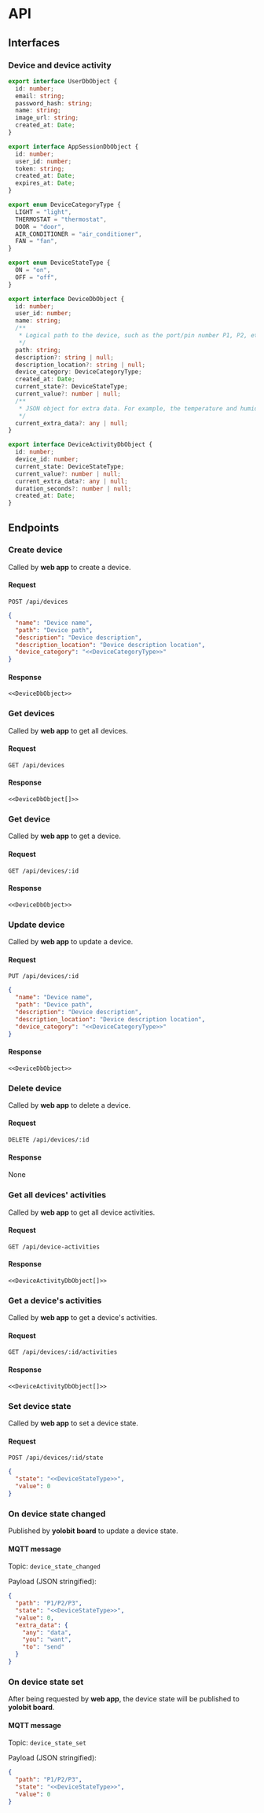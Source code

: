 # API

## Interfaces

### Device and device activity

```typescript
export interface UserDbObject {
  id: number;
  email: string;
  password_hash: string;
  name: string;
  image_url: string;
  created_at: Date;
}

export interface AppSessionDbObject {
  id: number;
  user_id: number;
  token: string;
  created_at: Date;
  expires_at: Date;
}

export enum DeviceCategoryType {
  LIGHT = "light",
  THERMOSTAT = "thermostat",
  DOOR = "door",
  AIR_CONDITIONER = "air_conditioner",
  FAN = "fan",
}

export enum DeviceStateType {
  ON = "on",
  OFF = "off",
}

export interface DeviceDbObject {
  id: number;
  user_id: number;
  name: string;
  /**
   * Logical path to the device, such as the port/pin number P1, P2, etc.
   */
  path: string;
  description?: string | null;
  description_location?: string | null;
  device_category: DeviceCategoryType;
  created_at: Date;
  current_state?: DeviceStateType;
  current_value?: number | null;
  /**
   * JSON object for extra data. For example, the temperature and humidity for a thermostat.
   */
  current_extra_data?: any | null;
}

export interface DeviceActivityDbObject {
  id: number;
  device_id: number;
  current_state: DeviceStateType;
  current_value?: number | null;
  current_extra_data?: any | null;
  duration_seconds?: number | null;
  created_at: Date;
}
```

## Endpoints

### Create device

Called by **web app** to create a device.

#### Request

`POST /api/devices`

```json
{
  "name": "Device name",
  "path": "Device path",
  "description": "Device description",
  "description_location": "Device description location",
  "device_category": "<<DeviceCategoryType>>"
}
```

#### Response

```
<<DeviceDbObject>>
```

### Get devices

Called by **web app** to get all devices.

#### Request

`GET /api/devices`

#### Response

```
<<DeviceDbObject[]>>
```

### Get device

Called by **web app** to get a device.

#### Request

`GET /api/devices/:id`

#### Response

```
<<DeviceDbObject>>
```

### Update device

Called by **web app** to update a device.

#### Request

`PUT /api/devices/:id`

```json
{
  "name": "Device name",
  "path": "Device path",
  "description": "Device description",
  "description_location": "Device description location",
  "device_category": "<<DeviceCategoryType>>"
}
```

#### Response

```
<<DeviceDbObject>>
```

### Delete device

Called by **web app** to delete a device.

#### Request

`DELETE /api/devices/:id`

#### Response

None

### Get all devices' activities

Called by **web app** to get all device activities.

#### Request

`GET /api/device-activities`

#### Response

```
<<DeviceActivityDbObject[]>>
```

### Get a device's activities

Called by **web app** to get a device's activities.

#### Request

`GET /api/devices/:id/activities`

#### Response

```
<<DeviceActivityDbObject[]>>
```

### Set device state

Called by **web app** to set a device state.

#### Request

`POST /api/devices/:id/state`

```json
{
  "state": "<<DeviceStateType>>",
  "value": 0
}
```

### On device state changed

Published by **yolobit board** to update a device state.

#### MQTT message

Topic: `device_state_changed`

Payload (JSON stringified):

```json
{
  "path": "P1/P2/P3",
  "state": "<<DeviceStateType>>",
  "value": 0,
  "extra_data": {
    "any": "data",
    "you": "want",
    "to": "send"
  }
}
```

### On device state set

After being requested by **web app**, the device state will be published to **yolobit board**.

#### MQTT message

Topic: `device_state_set`

Payload (JSON stringified):

```json
{
  "path": "P1/P2/P3",
  "state": "<<DeviceStateType>>",
  "value": 0
}
```
